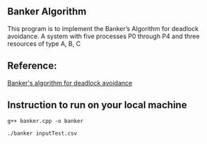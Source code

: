## Banker Algorithm

This program is to implement the Banker’s Algorithm for deadlock avoidance. A system with five processes P0 through P4 and three resources of type A, B, C

## Reference:  

[Banker's algorithm for deadlock avoidance][Banker Algorithm]

[Banker Algorithm]: https://www.youtube.com/watch?v=2V2FfP_olaA

## Instruction to run on your local machine
`g++ banker.cpp -o banker`

`./banker inputTest.csv`


